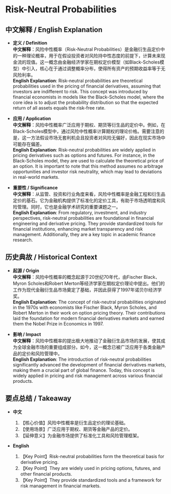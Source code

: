 # Risk-Neutral Probabilities

## 中文解释 / English Explanation

* **定义 / Definition**  
  **中文解释**：风险中性概率（Risk-Neutral Probabilities）是金融衍生品定价中的一种理论概率，用于在假设投资者对风险持中性态度的前提下，计算未来现金流的现值。这一概念由金融经济学家在期权定价模型（如Black-Scholes模型）中引入，核心在于通过调整概率分布，使得所有资产的预期收益率等于无风险利率。  
  **English Explanation**: Risk-neutral probabilities are theoretical probabilities used in the pricing of financial derivatives, assuming that investors are indifferent to risk. This concept was introduced by financial economists in models like the Black-Scholes model, where the core idea is to adjust the probability distribution so that the expected return of all assets equals the risk-free rate.

* **应用 / Application**  
  **中文解释**：风险中性概率广泛应用于期权、期货等衍生品的定价中。例如，在Black-Scholes模型中，通过风险中性概率计算期权的理论价格。需要注意的是，这一方法假设市场无套利机会且投资者对风险无偏好，因此在现实市场中可能存在偏差。  
  **English Explanation**: Risk-neutral probabilities are widely applied in pricing derivatives such as options and futures. For instance, in the Black-Scholes model, they are used to calculate the theoretical price of an option. It is important to note that this method assumes no arbitrage opportunities and investor risk neutrality, which may lead to deviations in real-world markets.

* **重要性 / Significance**  
  **中文解释**：从监管、投资和行业角度来看，风险中性概率是金融工程和衍生品定价的基石。它为金融机构提供了标准化的定价工具，有助于市场透明度和风险管理。同时，它也是金融学术研究的重要课题之一。  
  **English Explanation**: From regulatory, investment, and industry perspectives, risk-neutral probabilities are foundational in financial engineering and derivative pricing. They provide standardized tools for financial institutions, enhancing market transparency and risk management. Additionally, they are a key topic in academic finance research.

## 历史典故 / Historical Context

* **起源 / Origin**  
  **中文解释**：风险中性概率的概念起源于20世纪70年代，由Fischer Black、Myron Scholes和Robert Merton等经济学家在期权定价理论中提出。他们的工作为现代金融衍生品市场奠定了基础，并因此获得了1997年诺贝尔经济学奖。  
  **English Explanation**: The concept of risk-neutral probabilities originated in the 1970s with economists like Fischer Black, Myron Scholes, and Robert Merton in their work on option pricing theory. Their contributions laid the foundation for modern financial derivatives markets and earned them the Nobel Prize in Economics in 1997.

* **影响 / Impact**  
  **中文解释**：风险中性概率的提出极大地推动了金融衍生品市场的发展，使其成为全球金融市场的重要组成部分。如今，这一概念已被广泛应用于各类金融产品的定价和风险管理中。  
  **English Explanation**: The introduction of risk-neutral probabilities significantly advanced the development of financial derivatives markets, making them a crucial part of global finance. Today, this concept is widely applied in pricing and risk management across various financial products.

## 要点总结 / Takeaway

* **中文**  
  1. 【核心价值】风险中性概率是衍生品定价的理论基础。
  2. 【使用场景】广泛应用于期权、期货等金融产品的定价。
  3. 【延伸意义】为金融市场提供了标准化工具和风险管理框架。

* **English**  
  1. 【Key Point】Risk-neutral probabilities form the theoretical basis for derivative pricing.
  2. 【Key Point】They are widely used in pricing options, futures, and other financial products.
  3. 【Key Point】They provide standardized tools and a framework for risk management in financial markets.